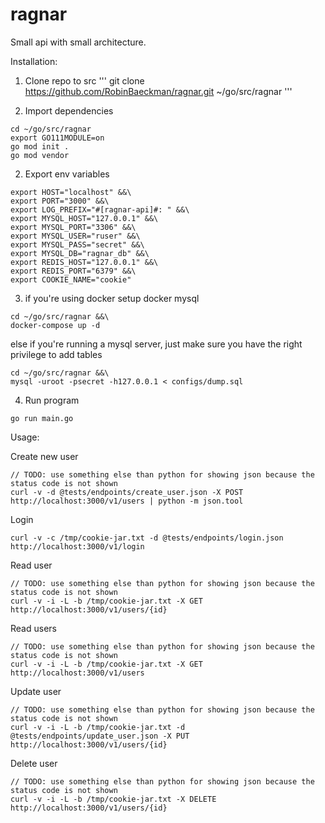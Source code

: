 # ragnar

Small api with small architecture.

Installation:
1. Clone repo to src
'''
git clone https://github.com/RobinBaeckman/ragnar.git ~/go/src/ragnar
'''

2. Import dependencies 
```
cd ~/go/src/ragnar
export GO111MODULE=on
go mod init . 
go mod vendor
```

2. Export env variables
```
export HOST="localhost" &&\
export PORT="3000" &&\
export LOG_PREFIX="#[ragnar-api]#: " &&\
export MYSQL_HOST="127.0.0.1" &&\
export MYSQL_PORT="3306" &&\
export MYSQL_USER="ruser" &&\
export MYSQL_PASS="secret" &&\
export MYSQL_DB="ragnar_db" &&\
export REDIS_HOST="127.0.0.1" &&\
export REDIS_PORT="6379" &&\
export COOKIE_NAME="cookie"
```

3. if you're using docker setup docker mysql
```
cd ~/go/src/ragnar &&\
docker-compose up -d
``` 

else if you're running a mysql server, just make sure you have the right privilege to add tables
```
cd ~/go/src/ragnar &&\
mysql -uroot -psecret -h127.0.0.1 < configs/dump.sql

```

4. Run program
```
go run main.go
```

Usage:

Create new user
```
// TODO: use something else than python for showing json because the status code is not shown
curl -v -d @tests/endpoints/create_user.json -X POST http://localhost:3000/v1/users | python -m json.tool
```

Login
```
curl -v -c /tmp/cookie-jar.txt -d @tests/endpoints/login.json http://localhost:3000/v1/login
```

Read user
```
// TODO: use something else than python for showing json because the status code is not shown
curl -v -i -L -b /tmp/cookie-jar.txt -X GET http://localhost:3000/v1/users/{id}

```

Read users
```
// TODO: use something else than python for showing json because the status code is not shown
curl -v -i -L -b /tmp/cookie-jar.txt -X GET http://localhost:3000/v1/users

```

Update user
```
// TODO: use something else than python for showing json because the status code is not shown
curl -v -i -L -b /tmp/cookie-jar.txt -d @tests/endpoints/update_user.json -X PUT http://localhost:3000/v1/users/{id}

```

Delete user
```
// TODO: use something else than python for showing json because the status code is not shown
curl -v -i -L -b /tmp/cookie-jar.txt -X DELETE http://localhost:3000/v1/users/{id}

```
